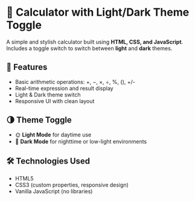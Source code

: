 # 🧮 Calculator with Light/Dark Theme Toggle

A simple and stylish calculator built using **HTML, CSS, and JavaScript**.  
Includes a toggle switch to switch between **light** and **dark** themes.

## 🚀 Features

- Basic arithmetic operations: +, −, ×, ÷, %, (), +/-
- Real-time expression and result display
- Light & Dark theme switch
- Responsive UI with clean layout

## 🌗 Theme Toggle

- 🌞 **Light Mode** for daytime use
- 🌙 **Dark Mode** for nighttime or low-light environments

## 🛠️ Technologies Used

- HTML5
- CSS3 (custom properties, responsive design)
- Vanilla JavaScript (no libraries)

